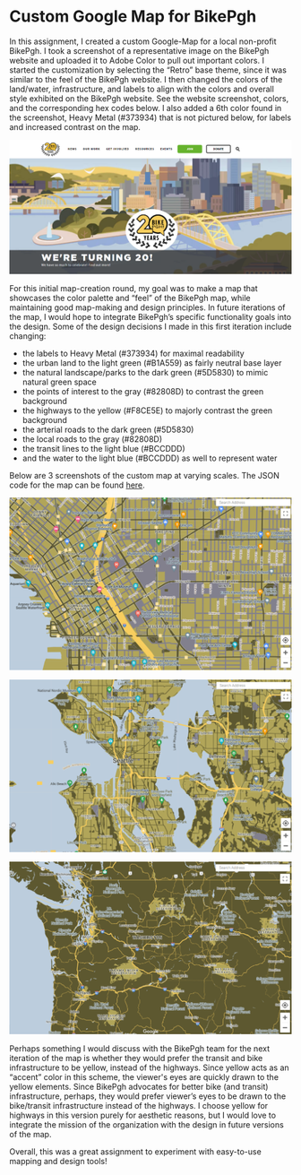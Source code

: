 # Custom Google Map for BikePgh

In this assignment, I created a custom Google-Map for a local non-profit BikePgh.  I took a screenshot of a representative image on the BikePgh website and uploaded it to Adobe Color to pull out important colors. I started the customization by selecting the “Retro” base theme, since it was similar to the feel of the BikePgh website. I then changed the colors of the land/water, infrastructure, and labels to align with the colors and overall style exhibited on the BikePgh website. See the website screenshot, colors, and the corresponding hex codes below.  I also added a 6th color found in the screenshot, Heavy Metal (#373934) that is not pictured below, for labels and increased contrast on the map. 

![BikePgh Webiste](BikePgh.png)

For this initial map-creation round, my goal was to make a map that showcases the color palette and “feel” of the BikePgh map, while maintaining good map-making and design principles. In future iterations of the map, I would hope to integrate BikePgh’s specific functionality goals into the design. Some of the design decisions I made in this first iteration include changing:
- the labels to Heavy Metal (#373934) for maximal readability
- the urban land to the light green (#B1A559) as fairly neutral base layer
- the natural landscape/parks to the dark green (#5D5830) to mimic natural green space
- the points of interest to the gray (#82808D) to contrast the green background
- the highways to the yellow (#F8CE5E) to majorly contrast the green background
- the arterial roads to the dark green (#5D5830) 
- the local roads to the gray (#82808D) 
- the transit lines to the light blue (#BCCDDD)
- and the water to the light blue (#BCCDDD) as well to represent water 

Below are 3 screenshots of the custom map at varying scales. The JSON code for the map can be found [here](/CustomGoogleMapCode.json). 

![BikePghMap_Screenshot1](BikePghMap_Screenshot1.png)

![BikePghMap_Screenshot2](BikePghMap_Screenshot2.png)

![BikePghMap_Screenshot3](BikePghMap_Screenshot3.png)

Perhaps something I would discuss with the BikePgh team for the next iteration of the map is whether they would prefer the transit and bike infrastructure to be yellow, instead of the highways. Since yellow acts as an “accent” color in this scheme, the viewer's eyes are quickly drawn to the yellow elements. Since BikePgh advocates for better bike (and transit) infrastructure, perhaps, they would prefer viewer’s eyes to be drawn to the bike/transit infrastructure instead of the highways. I choose yellow for highways in this version purely for aesthetic reasons, but I would love to integrate the mission of the organization with the design in future versions of the map.

Overall, this was a great assignment to experiment with easy-to-use mapping and design tools! 
